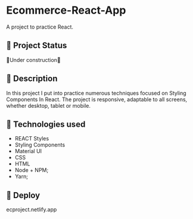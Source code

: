# Ecommerce-React-App

A project to practice React.


## :dart: Project Status
:hammer:Under construction:hammer:	

## :memo: Description
In this project I put into practice numerous techniques focused on Styling Components In React.
The project is responsive, adaptable to all screens, whether desktop, tablet or mobile.


## :wrench: Technologies used
* REACT Styles
* Styling Components
* Material UI
* CSS
* HTML
*  Node + NPM;
* Yarn;


## :rocket: Deploy
ecproject.netlify.app

